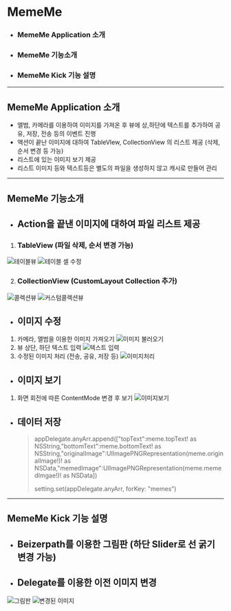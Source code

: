 # MemeMe

* ### MemeMe Application 소개
* ### MemeMe 기능소개
* ### MemeMe Kick 기능 설명


-----------
## MemeMe Application 소개
* 앨범, 카메라를 이용하여 이미지를 가져온 후 뷰에 상,하단에 텍스트를 추가하여 공유, 저장, 전송 등의 이벤트 진행
* 액션이 끝난 이미지에 대하여 TableVIew, CollectionView 의 리스트 제공 (삭제, 순서 변경 등 가능)
* 리스트에 있는 이미지 보기 제공
* 리스트 이미지 등와 텍스트등은 별도의 파일을 생성하지 않고 캐시로 만들어 관리
-----------
## MemeMe 기능소개


* ## Action을 끝낸 이미지에 대하여 파일 리스트 제공
1. ### TableView (파일 삭제, 순서 변경 가능)

![테이블뷰](https://github.com/BoostCamp/LimboMemeMe-Doohwan/blob/master/%EC%8A%A4%ED%81%AC%EB%A6%B0%EC%83%B7%202017-01-28%20%EC%98%A4%ED%9B%84%204.30.29.png)
![테이블 셀 수정](https://github.com/BoostCamp/LimboMemeMe-Doohwan/blob/master/%EC%8A%A4%ED%81%AC%EB%A6%B0%EC%83%B7%202017-01-28%20%EC%98%A4%ED%9B%84%204.31.31.png)

2. ### CollectionView (CustomLayout Collection 추가)
![콜렉션뷰](https://github.com/BoostCamp/LimboMemeMe-Doohwan/blob/master/%EC%8A%A4%ED%81%AC%EB%A6%B0%EC%83%B7%202017-01-28%20%EC%98%A4%ED%9B%84%204.30.43.png)
![커스텀콜렉션뷰](https://github.com/BoostCamp/LimboMemeMe-Doohwan/blob/master/%EC%8A%A4%ED%81%AC%EB%A6%B0%EC%83%B7%202017-01-28%20%EC%98%A4%ED%9B%84%204.30.55.png)

* ## 이미지 수정
1. 카메라, 앨범을 이용한 이미지 가져오기
![이미지 불러오기](https://github.com/BoostCamp/LimboMemeMe-Doohwan/blob/master/%EC%8A%A4%ED%81%AC%EB%A6%B0%EC%83%B7%202017-01-28%20%EC%98%A4%ED%9B%84%205.32.50.png)
2. 뷰 상단, 하단 텍스트 입력 
![텍스트 입력](https://github.com/BoostCamp/LimboMemeMe-Doohwan/blob/master/%EC%8A%A4%ED%81%AC%EB%A6%B0%EC%83%B7%202017-01-28%20%EC%98%A4%ED%9B%84%205.33.25.png)
3. 수정된 이미지 처리 (전송, 공유, 저장 등)
![이미지처리](https://github.com/BoostCamp/LimboMemeMe-Doohwan/blob/master/%EC%8A%A4%ED%81%AC%EB%A6%B0%EC%83%B7%202017-01-28%20%EC%98%A4%ED%9B%84%204.32.14.png)

* ## 이미지 보기
1. 화면 회전에 따른 ContentMode 변경 후 보기 
![이미지보기](https://github.com/BoostCamp/LimboMemeMe-Doohwan/blob/master/%EC%8A%A4%ED%81%AC%EB%A6%B0%EC%83%B7%202017-01-28%20%EC%98%A4%ED%9B%84%204.31.18.png) 

* ## 데이터 저장
    <blockquote>
  <p>    appDelegate.anyArr.append(["topText":meme.topText! as NSString,"bottomText":meme.bottomText! as NSString,"originalImage":UIImagePNGRepresentation(meme.originalImage!)! as NSData,"memedImage":UIImagePNGRepresentation(meme.memedImgae!)! as NSData])
    
    setting.set(appDelegate.anyArr, forKey: "memes") </p>
</blockquote>

-------------
## MemeMe Kick 기능 설명 

* ## Beizerpath를 이용한 그림판 (하단 Slider로 선 굵기 변경 가능)
* ## Delegate를 이용한 이전 이미지 변경

![그림판](https://github.com/BoostCamp/LimboMemeMe-Doohwan/blob/master/%EC%8A%A4%ED%81%AC%EB%A6%B0%EC%83%B7%202017-01-28%20%EC%98%A4%ED%9B%84%204.33.37.png)
![변경된 이미지](https://github.com/BoostCamp/LimboMemeMe-Doohwan/blob/master/%EC%8A%A4%ED%81%AC%EB%A6%B0%EC%83%B7%202017-01-28%20%EC%98%A4%ED%9B%84%204.33.49.png)
